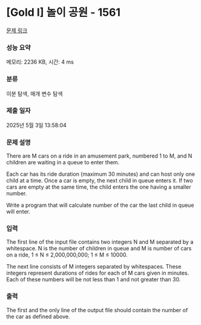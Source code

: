 # [Gold I] 놀이 공원 - 1561 

[문제 링크](https://www.acmicpc.net/problem/1561) 

### 성능 요약

메모리: 2236 KB, 시간: 4 ms

### 분류

이분 탐색, 매개 변수 탐색

### 제출 일자

2025년 5월 3일 13:58:04

### 문제 설명

<p>There are M cars on a ride in an amusement park, numbered 1 to M, and N children are waiting in a queue to enter them. </p>

<p>Each car has its ride duration (maximum 30 minutes) and can host only one child at a time. Once a car is empty, the next child in queue enters it. If two cars are empty at the same time, the child enters the one having a smaller number. </p>

<p>Write a program that will calculate number of the car the last child in queue will enter. </p>

### 입력 

 <p>The first line of the input file contains two integers N and M separated by a whitespace. N is the number of children in queue and M is number of cars on a ride, 1 ≤ N ≤ 2,000,000,000; 1 ≤ M ≤ 10000. </p>

<p>The next line consists of M integers separated by whitespaces. These integers represent durations of rides for each of M cars given in minutes. Each of these numbers will be not less than 1 and not greater than 30.</p>

### 출력 

 <p>The first and the only line of the output file should contain the number of the car as defined above. </p>

